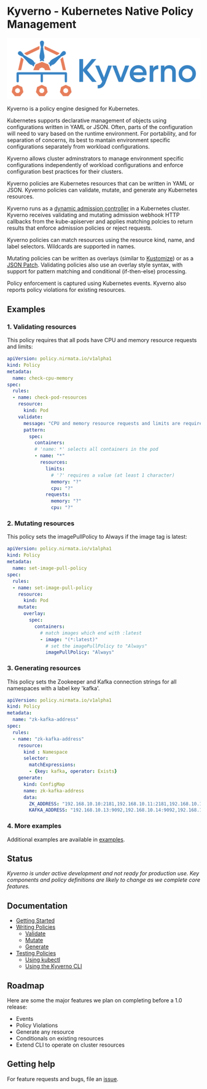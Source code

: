 # Kyverno - Kubernetes Native Policy Management

![logo](documentation/images/Kyverno_Horizontal.png)

Kyverno is a policy engine designed for Kubernetes.

Kubernetes supports declarative management of objects using configurations written in YAML or JSON. Often, parts of the configuration will need to vary based on the runtime environment. For portability, and for separation of concerns, its best to mantain environment specific configurations separately from workload configurations.

Kyverno allows cluster adminstrators to manage environment specific configurations independently of workload configurations and enforce configuration best practices for their clusters.

Kyverno policies are Kubernetes resources that can be written in YAML or JSON. Kyverno policies can validate, mutate, and generate any Kubernetes resources. 

Kyverno runs as a [dynamic admission controller](https://kubernetes.io/docs/reference/access-authn-authz/extensible-admission-controllers/) in a Kubernetes cluster. Kyverno receives validating and mutating admission webhook HTTP callbacks from the kube-apiserver and applies matching polcies to return results that enforce admission policies or reject requests.

Kyverno policies can match resources using the resource kind, name, and label selectors. Wildcards are supported in names.

Mutating policies can be written as overlays (similar to [Kustomize](https://kubernetes.io/docs/tasks/manage-kubernetes-objects/kustomization/#bases-and-overlays)) or as a [JSON Patch](http://jsonpatch.com/). Validating policies also use an overlay style syntax, with support for pattern matching and conditional (if-then-else) processing. 

Policy enforcement is captured using Kubernetes events. Kyverno also reports policy violations for existing resources.

## Examples

### 1. Validating resources

This policy requires that all pods have CPU and memory resource requests and limits:

````yaml
apiVersion: policy.nirmata.io/v1alpha1
kind: Policy
metadata:
  name: check-cpu-memory
spec:
  rules:
  - name: check-pod-resources
    resource:
      kind: Pod
    validate:
      message: "CPU and memory resource requests and limits are required"
      pattern:
        spec:
          containers:
          # 'name: *' selects all containers in the pod
          - name: "*"
            resources:
              limits:
                # '?' requires a value (at least 1 character) 
                memory: "?"
                cpu: "?"
              requests:
                memory: "?"
                cpu: "?"
````

### 2. Mutating resources

This policy sets the imagePullPolicy to Always if the image tag is latest:

````yaml
apiVersion: policy.nirmata.io/v1alpha1
kind: Policy
metadata:
  name: set-image-pull-policy
spec:
  rules:
  - name: set-image-pull-policy
    resource:
      kind: Pod
    mutate:
      overlay:
        spec:
          containers:
            # match images which end with :latest   
            - image: "(*:latest)"
              # set the imagePullPolicy to "Always"
              imagePullPolicy: "Always"
````

### 3. Generating resources

This policy sets the Zookeeper and Kafka connection strings for all namespaces with a label key 'kafka'.

````yaml
apiVersion: policy.nirmata.io/v1alpha1
kind: Policy
metadata:
  name: "zk-kafka-address"
spec:
  rules:
  - name: "zk-kafka-address"
    resource:
      kind : Namespace
      selector:
        matchExpressions:
        - {key: kafka, operator: Exists}
    generate:
      kind: ConfigMap
      name: zk-kafka-address
      data:
        ZK_ADDRESS: "192.168.10.10:2181,192.168.10.11:2181,192.168.10.12:2181"
        KAFKA_ADDRESS: "192.168.10.13:9092,192.168.10.14:9092,192.168.10.15:9092"
````

### 4. More examples

Additional examples are available in [examples](/examples).

## Status

*Kyverno is under active development and not ready for production use.  Key components and policy definitions are likely to change as we complete core features.*


## Documentation

* [Getting Started](documentation/installation.md)
* [Writing Policies](documentation/writing-policies.md)
  * [Validate](documentation/writing-policies-validate.md)
  * [Mutate](documentation/writing-policies-mutate.md)
  * [Generate](documentation/writing-policies-generate.md)
* [Testing Policies](documentation/testing-policies.md)
  * [Using kubectl](documentation/testing-policies.md#Test-using-kubectl)
  * [Using the Kyverno CLI](documentation/testing-policies.md#Test-using-the-Kyverno-CLI)


## Roadmap

Here are some the major features we plan on completing before a 1.0 release:

* Events
* Policy Violations
* Generate any resource
* Conditionals on existing resources
* Extend CLI to operate on cluster resources 

## Getting help

For feature requests and bugs, file an [issue](https://github.com/nirmata/kyverno/issues).

